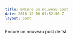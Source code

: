 ```yaml
---
title: ENcore un nouveau post
date: 2016-12-06 07:52:50 Z
layout: post
---
```


Encore un nouveau post de tst